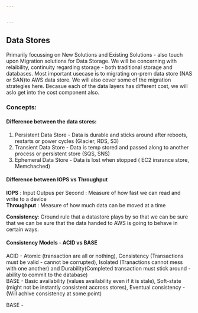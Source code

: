 ```yaml
---


---
```


<h2 id="data-stores">Data Stores</h2>
<p>Primarily focussing on New Solutions and Existing Solutions - also touch upon Migration solutions for Data Storage. We will be concerning with relaibility, continuity regarding storage - both traditional storage and databases. Most important usecase is to migrating on-prem data store (NAS or SAN)to AWS data store. We will also cover some of the migration strategies here. Becasue each of the data layers has different cost, we will aslo get into the cost component also.</p>
<h3 id="concepts">Concepts:</h3>
<h4 id="difference-between-the-data-stores">Difference between the data stores:</h4>
<ol>
<li>Persistent Data Store - Data is durable and sticks around after reboots, restarts or power cycles (Glacier, RDS, S3)</li>
<li>Transient Data Store - Data is temp stored and passed along to another process or persistent store (SQS, SNS)</li>
<li>Ephemeral Data Store - Data is lost when stopped ( EC2 insrance store, Memchached)</li>
</ol>
<h4 id="difference-between-iops-vs-throughput">Difference between IOPS vs Throughput</h4>
<p><strong>IOPS</strong> : Input Outpus per Second : Measure of how fast we can read and write to a device<br>
<strong>Throughput</strong> : Measure of how much data can be moved at a time</p>
<p><strong>Consistency</strong>: Ground rule that a datastore plays by so that we can be sure that we can be sure that the data handed to  AWS is going to behave in certain ways.</p>
<h4 id="consistency-models---acid-vs-base">Consistency Models - ACID vs BASE</h4>
<p>ACID - Atomic (transaction are all or nothing), Consistency (Transactions must be valid - cannot be corrupted), Isolated (Tranactions cannot mess with one another) and Durability(Completed transaction must stick around - ability to commit to the database)<br>
BASE - Basic availability (values availability even if it is stale), Soft-state (might not be instantly consistent accross stores), Eventual consistency - (Will achive consistency at some point)</p>
<p>BASE -</p>

